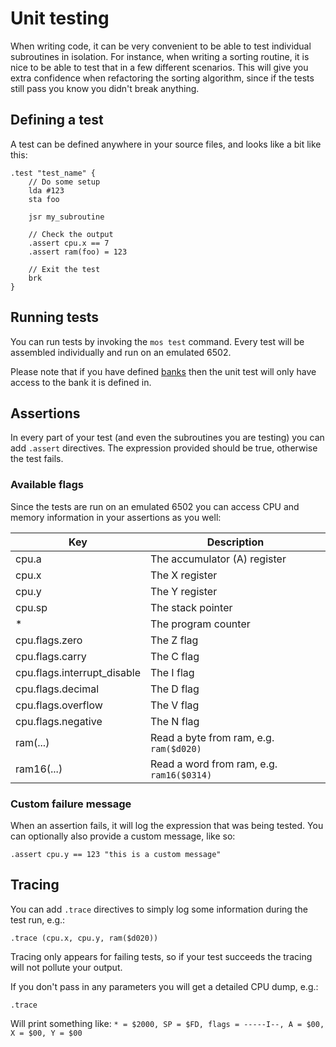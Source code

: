 # Unit testing

When writing code, it can be very convenient to be able to test individual subroutines in isolation. For instance, when writing a sorting routine, it is nice to be able to test that in a few different scenarios. This will give you extra confidence when refactoring the sorting algorithm, since if the tests still pass you know you didn't break anything.

## Defining a test
A test can be defined anywhere in your source files, and looks like a bit like this:

```asm6502
.test "test_name" {
    // Do some setup
    lda #123
    sta foo
    
    jsr my_subroutine
    
    // Check the output
    .assert cpu.x == 7
    .assert ram(foo) = 123
    
    // Exit the test
    brk
}
```

## Running tests
You can run tests by invoking the `mos test` command. Every test will be assembled individually and run on an emulated 6502.

Please note that if you have defined [banks](advanced.html#banks) then the unit test will only have access to the bank it is defined in.

## Assertions
In every part of your test (and even the subroutines you are testing) you can add `.assert` directives. The expression provided should be true, otherwise the test fails.

### Available flags
Since the tests are run on an emulated 6502 you can access CPU and memory information in your assertions as you well:

| Key                         | Description                               |
|-----------------------------|-------------------------------------------|
| cpu.a                       | The accumulator (A) register              |
| cpu.x                       | The X register                            |
| cpu.y                       | The Y register                            |
| cpu.sp                      | The stack pointer                         |
| *                           | The program counter                       |
| cpu.flags.zero              | The Z flag                                |
| cpu.flags.carry             | The C flag                                |
| cpu.flags.interrupt_disable | The I flag                                |
| cpu.flags.decimal           | The D flag                                |
| cpu.flags.overflow          | The V flag                                |
| cpu.flags.negative          | The N flag                                |
| ram(...)                    | Read a byte from ram, e.g. `ram($d020)`   |
| ram16(...)                  | Read a word from ram, e.g. `ram16($0314)` |

### Custom failure message
When an assertion fails, it will log the expression that was being tested. You can optionally also provide a custom message, like so:

```asm6502
.assert cpu.y == 123 "this is a custom message"
```

## Tracing
You can add `.trace` directives to simply log some information during the test run, e.g.:

```asm6502
.trace (cpu.x, cpu.y, ram($d020))
```

Tracing only appears for failing tests, so if your test succeeds the tracing will not pollute your output.

If you don't pass in any parameters you will get a detailed CPU dump, e.g.:

```asm6502
.trace
```

Will print something like: `* = $2000, SP = $FD, flags = -----I--, A = $00, X = $00, Y = $00`